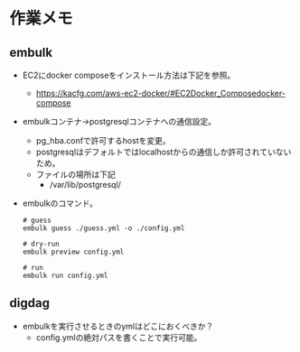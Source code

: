 # 作業メモ
## embulk
- EC2にdocker composeをインストール方法は下記を参照。
  - https://kacfg.com/aws-ec2-docker/#EC2Docker_Composedocker-compose
- embulkコンテナ→postgresqlコンテナへの通信設定。
  - pg_hba.confで許可するhostを変更。
  - postgresqlはデフォルトではlocalhostからの通信しか許可されていないため。
  - ファイルの場所は下記
    - /var/lib/postgresql/
- embulkのコマンド。

  ```embulk
  # guess
  embulk guess ./guess.yml -o ./config.yml

  # dry-run
  embulk preview config.yml

  # run
  embulk run config.yml

  ```

## digdag
- embulkを実行させるときのymlはどこにおくべきか？
  - config.ymlの絶対パスを書くことで実行可能。